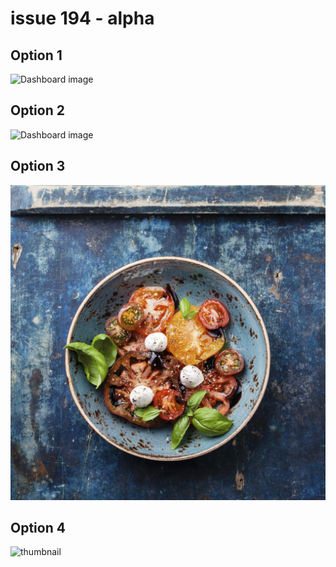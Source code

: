 # issue 194 - alpha


## Option 1

![Dashboard image](Dashboard.png "Dashboard")

## Option 2

![Dashboard image](${page.title}^Dashboard.png "Dashboard")

## Option 3

![Dashboard image](./images/meal.png "Meal")

## Option 4

![thumbnail](${pageTitle}^meal.png "Meal")

